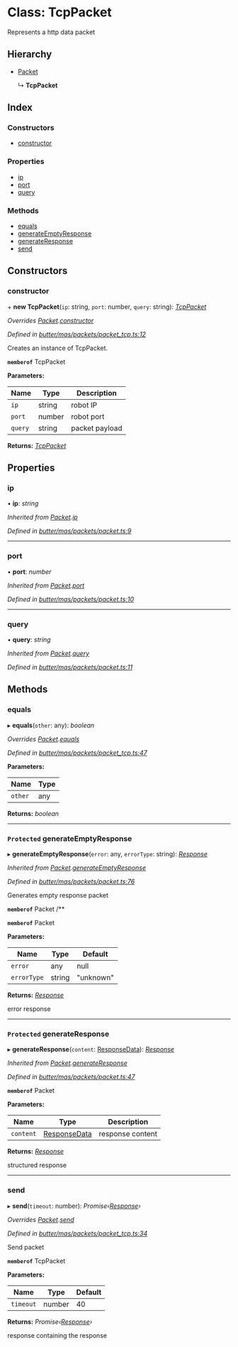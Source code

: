 
# Class: TcpPacket

Represents a http data packet

## Hierarchy

* [Packet](_butter_mas_packets_packet_.packet.md)

  ↳ **TcpPacket**

## Index

### Constructors

* [constructor](_butter_mas_packets_packet_tcp_.tcppacket.md#constructor)

### Properties

* [ip](_butter_mas_packets_packet_tcp_.tcppacket.md#ip)
* [port](_butter_mas_packets_packet_tcp_.tcppacket.md#port)
* [query](_butter_mas_packets_packet_tcp_.tcppacket.md#query)

### Methods

* [equals](_butter_mas_packets_packet_tcp_.tcppacket.md#equals)
* [generateEmptyResponse](_butter_mas_packets_packet_tcp_.tcppacket.md#protected-generateemptyresponse)
* [generateResponse](_butter_mas_packets_packet_tcp_.tcppacket.md#protected-generateresponse)
* [send](_butter_mas_packets_packet_tcp_.tcppacket.md#send)

## Constructors

###  constructor

\+ **new TcpPacket**(`ip`: string, `port`: number, `query`: string): *[TcpPacket](_butter_mas_packets_packet_tcp_.tcppacket.md)*

*Overrides [Packet](_butter_mas_packets_packet_.packet.md).[constructor](_butter_mas_packets_packet_.packet.md#constructor)*

*Defined in [butter/mas/packets/packet_tcp.ts:12](https://github.com/butter-robotics/Butter.MAS.JavascriptAPI/blob/3caa871/butter/mas/packets/packet_tcp.ts#L12)*

Creates an instance of TcpPacket.

**`memberof`** TcpPacket

**Parameters:**

Name | Type | Description |
------ | ------ | ------ |
`ip` | string | robot IP |
`port` | number | robot port |
`query` | string | packet payload |

**Returns:** *[TcpPacket](_butter_mas_packets_packet_tcp_.tcppacket.md)*

## Properties

###  ip

• **ip**: *string*

*Inherited from [Packet](_butter_mas_packets_packet_.packet.md).[ip](_butter_mas_packets_packet_.packet.md#ip)*

*Defined in [butter/mas/packets/packet.ts:9](https://github.com/butter-robotics/Butter.MAS.JavascriptAPI/blob/3caa871/butter/mas/packets/packet.ts#L9)*

___

###  port

• **port**: *number*

*Inherited from [Packet](_butter_mas_packets_packet_.packet.md).[port](_butter_mas_packets_packet_.packet.md#port)*

*Defined in [butter/mas/packets/packet.ts:10](https://github.com/butter-robotics/Butter.MAS.JavascriptAPI/blob/3caa871/butter/mas/packets/packet.ts#L10)*

___

###  query

• **query**: *string*

*Inherited from [Packet](_butter_mas_packets_packet_.packet.md).[query](_butter_mas_packets_packet_.packet.md#query)*

*Defined in [butter/mas/packets/packet.ts:11](https://github.com/butter-robotics/Butter.MAS.JavascriptAPI/blob/3caa871/butter/mas/packets/packet.ts#L11)*

## Methods

###  equals

▸ **equals**(`other`: any): *boolean*

*Overrides [Packet](_butter_mas_packets_packet_.packet.md).[equals](_butter_mas_packets_packet_.packet.md#equals)*

*Defined in [butter/mas/packets/packet_tcp.ts:47](https://github.com/butter-robotics/Butter.MAS.JavascriptAPI/blob/3caa871/butter/mas/packets/packet_tcp.ts#L47)*

**Parameters:**

Name | Type |
------ | ------ |
`other` | any |

**Returns:** *boolean*

___

### `Protected` generateEmptyResponse

▸ **generateEmptyResponse**(`error`: any, `errorType`: string): *[Response](../interfaces/_butter_mas_interfaces_response_.response.md)*

*Inherited from [Packet](_butter_mas_packets_packet_.packet.md).[generateEmptyResponse](_butter_mas_packets_packet_.packet.md#protected-generateemptyresponse)*

*Defined in [butter/mas/packets/packet.ts:76](https://github.com/butter-robotics/Butter.MAS.JavascriptAPI/blob/3caa871/butter/mas/packets/packet.ts#L76)*

Generates empty response packet

**`memberof`** Packet
/**

**`memberof`** Packet

**Parameters:**

Name | Type | Default |
------ | ------ | ------ |
`error` | any | null |
`errorType` | string | "unknown" |

**Returns:** *[Response](../interfaces/_butter_mas_interfaces_response_.response.md)*

error response

___

### `Protected` generateResponse

▸ **generateResponse**(`content`: [ResponseData](../interfaces/_butter_mas_interfaces_response_.responsedata.md)): *[Response](../interfaces/_butter_mas_interfaces_response_.response.md)*

*Inherited from [Packet](_butter_mas_packets_packet_.packet.md).[generateResponse](_butter_mas_packets_packet_.packet.md#protected-generateresponse)*

*Defined in [butter/mas/packets/packet.ts:47](https://github.com/butter-robotics/Butter.MAS.JavascriptAPI/blob/3caa871/butter/mas/packets/packet.ts#L47)*

**`memberof`** Packet

**Parameters:**

Name | Type | Description |
------ | ------ | ------ |
`content` | [ResponseData](../interfaces/_butter_mas_interfaces_response_.responsedata.md) | response content |

**Returns:** *[Response](../interfaces/_butter_mas_interfaces_response_.response.md)*

structured response

___

###  send

▸ **send**(`timeout`: number): *Promise‹[Response](../interfaces/_butter_mas_interfaces_response_.response.md)›*

*Overrides [Packet](_butter_mas_packets_packet_.packet.md).[send](_butter_mas_packets_packet_.packet.md#send)*

*Defined in [butter/mas/packets/packet_tcp.ts:34](https://github.com/butter-robotics/Butter.MAS.JavascriptAPI/blob/3caa871/butter/mas/packets/packet_tcp.ts#L34)*

Send packet

**`memberof`** TcpPacket

**Parameters:**

Name | Type | Default |
------ | ------ | ------ |
`timeout` | number | 40 |

**Returns:** *Promise‹[Response](../interfaces/_butter_mas_interfaces_response_.response.md)›*

response containing the response
